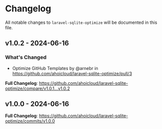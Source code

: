 # Changelog

All notable changes to `laravel-sqlite-optimize` will be documented in this file.

## v1.0.2 - 2024-06-16

### What's Changed

* Optimize GitHub Templates by @arnebr in https://github.com/ahoicloud/laravel-sqlite-optimize/pull/3

**Full Changelog**: https://github.com/ahoicloud/laravel-sqlite-optimize/compare/v1.0.1...v1.0.2

## v1.0.0 - 2024-06-16

**Full Changelog**: https://github.com/ahoicloud/laravel-sqlite-optimize/commits/v1.0.0
